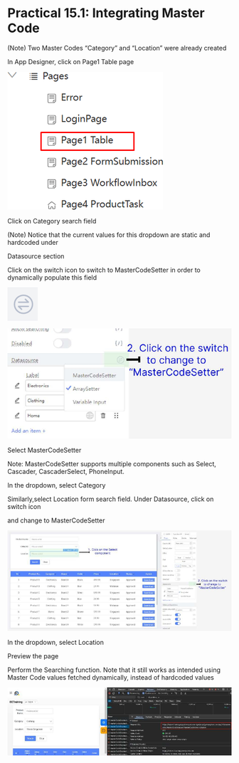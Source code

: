 # Practical 15.1: Integrating Master Code



(Note) Two Master Codes “Category” and “Location” were already created





In App Designer, click on Page1 Table page





![Image Description](./images/image_84.png)



Click on Category search field





(Note) Notice that the current values for this dropdown are static and hardcoded under

Datasource section





Click on the switch icon to switch to MasterCodeSetter in order to dynamically populate this field

![Image Description](./images/image_85.png)





![Image Description](./images/image_86.jpeg)



Select MasterCodeSetter





Note: MasterCodeSetter supports multiple components such as Select, Cascader, CascaderSelect, PhoneInput.

In the dropdown, select Category





Similarly,select Location form search field. Under Datasource, click on switch icon

and change to MasterCodeSetter





![Image Description](./images/image_87.jpeg)



In the dropdown, select Location





Preview the page





Perform the Searching function. Note that it still works as intended using Master Code values fetched dynamically, instead of hardcoded values





![Image Description](./images/image_88.jpeg)





